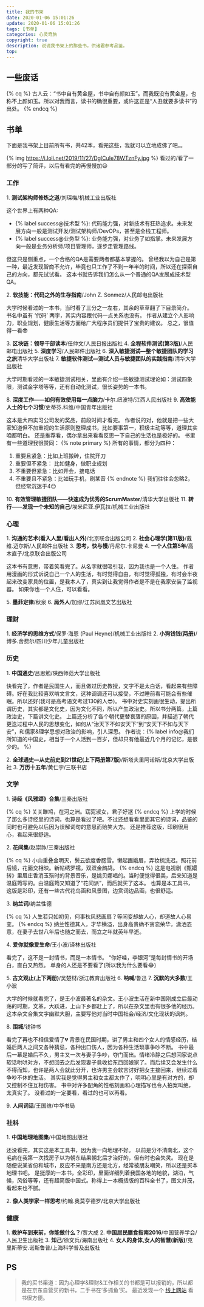 ```yaml
---
title: 我的书架
date: 2020-01-06 15:01:26
update: 2020-01-06 15:01:26
tags: [书单]
categories: 心灵奇旅
copyright: true
description: 说说我书架上的那些书，供诸君参考品鉴。
top:
---
```


## 一些废话

{% cq %} 
古人云：“书中自有黄金屋，书中自有颜如玉”。而我既没有黄金屋，也称不上颜如玉。所以对我而言，读书的确很重要，或许这正是“人丑就要多读书”的出处。
{% endcq %}

## 书单

下面是我书架上目前所有书，共42本，看完这些，我就可以立地成佛了吧。。

{% img https://i.loli.net/2019/11/27/DglCuIe78WTznFy.jpg %}
看过的/看了一部分的写了简评，以后有看完的再慢慢加:smiley:

### 工作

<span id="inline-toc">1.</span> **测试架构师修炼之道**/刘琛梅/机械工业出版社

这个世界上有两种QA:
- {% label success@技术型 %}: 代码能力强，对新技术有狂热追求。未来发展方向一般是测试开发/测试架构师/DevOPs，甚至是全栈工程师。
- {% label success@业务型 %}: 业务能力强，对业务了如指掌。未来发展方向一般是业务分析师/项目管理师，逐步走管理路线。

但这只是侧重点，一个合格的QA是需要两者都基本掌握的。
曾经我以为自己是第一种，最近发现智商不允许，毕竟也只工作了不到一年半的时间，所以还在探索自己的方向，都先试试看。
这本书就告诉我们怎么从一个普通的QA发展成技术型QA。

<span id="inline-toc">2.</span> **软技能：代码之外的生存指南**/John Z. Sonmez/人民邮电出版社

大学时候看过的一本书，当时看了三分之一左右，其余的草草翻了下目录简介。
书名中虽有 ‘代码’ 两字，其实内容跟代码一点关系也没有。
作者从建立个人影响力，职业规划，健康生活等方面给广大程序员们提供了宝贵的建议。
总之，很值得一看:sunglasses:

<span id="inline-toc">3.</span> **区块链：领导干部读本**/任仲文/人民日报出版社
<span id="inline-toc">4.</span> **全程软件测试(第3版)**/人民邮电出版社
<span id="inline-toc">5.</span> **深度学习**/人民邮件出版社
<span id="inline-toc">6.</span> **深入敏捷测试—整个敏捷团队的学习之旅**清华大学出版社
<span id="inline-toc">7.</span> **敏捷软件测试—测试人员与敏捷团队的实践指南**/清华大学出版社

大学时期看过的一本敏捷测试相关，里面有介绍一些敏捷测试理论如：测试四象限，测试金字塔等等，还有自动化测试，很长姿势的一本书。

<span id="inline-toc">8.</span> **深度工作——如何有效使用每一点脑力**/卡尔.纽波特/江西人民出版社
<span id="inline-toc">9.</span> **高效能人士的七个习惯**/史蒂芬.科维/中国青年出版社

这本是大四实习公司发的奖品，前段时间才看完。
作者说的对，他就是把一些大家知道但不加重视的生活原则整理成书，比如要事第一，积极主动等等，道理其实咱都明白。
还是推荐看，偶尔拿出来看看反思一下自己的生活也是极好的。
书里有一些道理我很赞同：
{% note primary %}
所有的事情，都分为四种：
1. 重要且紧急：比如上班搬砖，住院开刀
2. 重要但不紧急： 比如健身，做职业规划
3. 不重要但紧急：比如开会，接电话
4. 不重要且不紧急：比如玩手机，刷某音
{% endnote %}
我们往往会忽略2， 但经常沉迷于4:pensive:

<span id="inline-toc">10.</span> **有效管理敏捷团队——快速成为优秀的ScrumMaster**/清华大学出版社
<span id="inline-toc">11.</span> **转行——发现一个未知的自己**/埃米尼亚.伊瓦拉/机械工业出版社

### 心理
<span id="inline-toc">1.</span> **沟通的艺术(看入人里/看出人外)**/北京联合出版公司
<span id="inline-toc">2.</span> **社会心理学(第11版)**/戴维.迈尔斯/人民邮件出版社
<span id="inline-toc">3.</span> **思考，快与慢**/丹尼尔.卡尼曼
<span id="inline-toc">4.</span> **一个人住第5年**/高木直子/北京联合出版公司

这本书有意思，带着笑看完了。从名字就很吸引我，因为我也是一个人住。
作者用漫画的形式诉说自己一个人的生活，有时觉得自由，有时觉得孤独，有时会半夜起来改变家具的位置，是我本人了，真实到让我觉得作者是不是在我家安装了监视器。
如果你也一个人住，可以看看。

<span id="inline-toc">5.</span> **墨菲定律**/秋泉
<span id="inline-toc">6.</span> **局外人**/加缪/江苏凤凰文艺出版社

### 理财
<span id="inline-toc">1.</span> **经济学的思维方式**/保罗·海恩 (Paul Heyne)/机械工业出版社
<span id="inline-toc">2.</span> **小狗钱钱(两册)**/博多.舍费尔/四川少年儿童出版社


### 历史
<span id="inline-toc">1.</span> **中国通史**/吕思勉/陕西师范大学出版社

快看完了，作者是民国生人，而且做过历史教授，文字不是太白话，看起来有些障碍。好在我比较喜欢啃文言文，这种调调还可以接受，不过睡前看可能会有些催眠。所以还好(我可是高考语文考过130的人:sunglasses:)。
书中对史实刻画很生动，提出所谓历史，其实都是文化史，因为文化不同，所以产生政治史。所以书分两篇，上篇政治史，下篇讲文化史。
上篇还分析了各个朝代更替衰落的原因，并描述了朝代更迭过程中人民的思想变化，如何从“治天下不如安天下”到“安天下不如与天下安”，和儒家&理学思想对政治的影响，引人深思。
作者说：{% label info@我们所知道的中国史，相当于一个人活到一百岁，但却只有他最近几个月的记忆，是很少的。 %}

<span id="inline-toc">2.</span> **全球通史—从史前史到21世纪(上下两册第7版)**/斯塔夫里阿诺斯/北京大学出版社
<span id="inline-toc">3.</span> **万历十五年**/黄仁宇/三联书店

### 文学
<span id="inline-toc">1.</span> **诗经《风雅颂》合集**/三秦出版社

{% cq %}
关关雎鸠，在河之洲。窈窕淑女，君子好逑
{% endcq %}
上学的时候了那么多诗经里的诗词，也算是看过了吧。不过还想看看里面其它的诗词，品鉴的同时也可避免以后因为误解词句的意思而贻笑大方。
还是推荐这版，印刷很用心，看起来很舒适。

<span id="inline-toc">2.</span> **花间集**/赵崇祚/三秦出版社

{% cq %}
小山重叠金明灭，鬓云欲度香腮雪。懒起画娥眉，弄妆梳洗迟。照花前后镜，花面交相映。新帖绣罗襦，双双金鹧鸪。
{% endcq %}
这是电视剧《甄嬛转》里眉庄香消玉殒时的背景音乐，是姚贝娜唱的。当时便觉得很美，后来知道是温庭筠写的。由温庭筠又知道了“花间派”，而后就买了这本。
也算是本工具书，这版是彩印，还有一些古代花鸟画和风景图，边赏词边品画，也很舒适。


<span id="inline-toc">3.</span> **纳兰词**/纳兰性德

{% cq %}
人生若只如初见，何事秋风悲画扇？等闲变却故人心，却道故人心易变。
{% endcq %}
纳兰性德其人，才华横溢，出身高贵确不贪恋荣华，潇洒恣意，在妻子去世八年后也随之而去，而立之年就英年早逝。

<span id="inline-toc">4.</span> **爱你就像爱生命**/王小波/译林出版社

看完了，这不是一封情书，而是一本情书。
“你好哇，李银河”是每封情书的开场白，直白又热烈。
单身的人还是不要看了(所以我为什么要看:joy:)

<span id="inline-toc">5.</span> **古文观止(上下两册)**/吴楚材/浙江教育出版社
<span id="inline-toc">6.</span> **呐喊**/鲁迅
<span id="inline-toc">7.</span> **沉默的大多数**/王小波

大学的时候就看完了，是王小波最著名的杂文。王小波生活在新中国刚成立后最动荡的时期，文革，大跃进，上山下乡都赶上了，所以在杂文里也有很多他的经历。这本杂文合集文字幽默大胆，主要写他对当时中国社会/经济/文化现状的讽刺。

<span id="inline-toc">8.</span> **围城**/钱钟书

看完了再也不相信爱情了:broken_heart:
背景在民国时期，讲了男主和四个女人的情感经历，结婚后两人之间又各种猜忌，各种出口伤人，因为各种生活琐事争吵不断。
书中最后一幕是婚后不久，男主又一次与妻子争吵，夺门而出。情绪冷静之后想回家说点软话哄哄对方，不想回去之后发现妻子竟收拾东西回娘家了。而后续又会发生什么不得而知，也许是两人会就此分开，也许男主会软言讨好把女主接回来，继续过着争吵不休的生活。
其实我是觉得男主和女主都太作了，明明心里是有对方的，却又控制不住互相伤害。
书中对许多配角的性格刻画和心理描写也令人拍案叫绝，太真实了。
没看过的一定要看，看过的也可以再看。

<span id="inline-toc">9.</span> **人间词话**/王国维/中华书局

### 社科
<span id="inline-toc">1.</span> **中国地理地图集**/中国地图出版社

还没看完，其实这是本工具书，因为我一向地理不好。
以前是分不清南北，这个毛病在我第一次找房子以为朝东结果朝北后才治好的，但有时也会失灵。
现在是随便说某省份和城市，反应不来是南方还是北方，经常被朋友嘲笑，所以还是买本地理书吧。
是挺厚的一本书，全彩印，里面详细列着我国各地的地貌，湖泊，气候，风俗等等，还有超简版中国式。称得上一本概括版的百科全书了，图文并茂，看起来也不腻。

<span id="inline-toc">2.</span> **像人类学家一样思考**/约翰.奥莫亨德罗/北京大学出版社


### 健康
<span id="inline-toc">1.</span> **救护车到来前，你能做什么？**/贾大成
<span id="inline-toc">2.</span> **中国居民膳食指南2016**/中国营养学会/人民卫生出版社
<span id="inline-toc">3.</span> **知己**/徐文兵/海南出版社
<span id="inline-toc">4.</span> **女人的身体,女人的智慧(新版)**/克里斯蒂安.诺斯鲁普/上海科学普及出版社

## PS

> 我的买书渠道：因为心理学&理财&工作相关的书都是可以报销的，所以都是在京东自营买的新书，二手书在‘多抓鱼’买。
> 最近发现一个 [线上网站](http://www.bwsk.com/) 看书很方便。